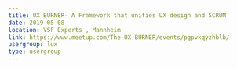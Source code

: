```yaml
---
title: UX BURNER- A Framework that unifies UX design and SCRUM
date: 2019-05-08
location: VSF Experts , Mannheim
link: https://www.meetup.com/The-UX-BURNER/events/pgpvkqyzhblb/
usergroup: lux
type: usergroup
---
```


